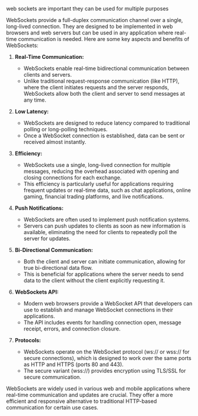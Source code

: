 web sockets are important 
they can be used for multiple purposes

WebSockets provide a full-duplex communication channel over a single, long-lived connection. They are designed to be implemented in web browsers and web servers but can be used in any application where real-time communication is needed. Here are some key aspects and benefits of WebSockets:
1. **Real-Time Communication:**
    
    - WebSockets enable real-time bidirectional communication between clients and servers.
    - Unlike traditional request-response communication (like HTTP), where the client initiates requests and the server responds, WebSockets allow both the client and server to send messages at any time.
2. **Low Latency:**
    
    - WebSockets are designed to reduce latency compared to traditional polling or long-polling techniques.
    - Once a WebSocket connection is established, data can be sent or received almost instantly.
3. **Efficiency:**
    
    - WebSockets use a single, long-lived connection for multiple messages, reducing the overhead associated with opening and closing connections for each exchange.
    - This efficiency is particularly useful for applications requiring frequent updates or real-time data, such as chat applications, online gaming, financial trading platforms, and live notifications.
4. **Push Notifications:**
    
    - WebSockets are often used to implement push notification systems.
    - Servers can push updates to clients as soon as new information is available, eliminating the need for clients to repeatedly poll the server for updates.
5. **Bi-Directional Communication:**
    
    - Both the client and server can initiate communication, allowing for true bi-directional data flow.
    - This is beneficial for applications where the server needs to send data to the client without the client explicitly requesting it.
6. **WebSockets API:**
    
    - Modern web browsers provide a WebSocket API that developers can use to establish and manage WebSocket connections in their applications.
    - The API includes events for handling connection open, message receipt, errors, and connection closure.
7. **Protocols:**
    
    - WebSockets operate on the WebSocket protocol (ws:// or wss:// for secure connections), which is designed to work over the same ports as HTTP and HTTPS (ports 80 and 443).
    - The secure variant (wss://) provides encryption using TLS/SSL for secure communication.

WebSockets are widely used in various web and mobile applications where real-time communication and updates are crucial. They offer a more efficient and responsive alternative to traditional HTTP-based communication for certain use cases.